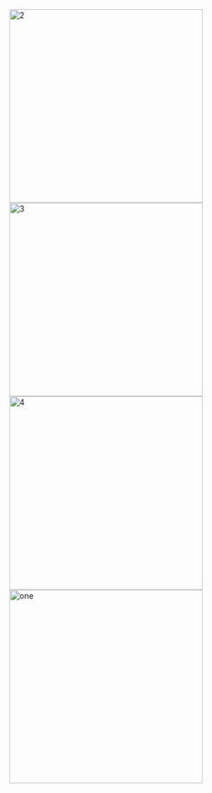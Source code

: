 <img width="344" alt="2" src="https://user-images.githubusercontent.com/49156359/154784201-61d6f3aa-b732-4a64-bb4b-9f0ae18bcd4f.png">
<img width="344" alt="3" src="https://user-images.githubusercontent.com/49156359/154784203-28036897-d8f2-42ef-a103-679cf0e36ba9.png">
<img width="344" alt="4" src="https://user-images.githubusercontent.com/49156359/154784206-415d2d56-476a-42e4-8fa0-00df615a57bf.png">
<img width="344" alt="one" src="https://user-images.githubusercontent.com/49156359/154784208-19aa4fd5-4dea-4276-827b-e04a823de4c2.png">
